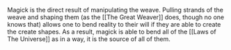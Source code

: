 Magick is the direct result of manipulating the weave. Pulling strands of the weave and shaping them (as the [[The Great Weaver]] does, though no one knows that) allows one to bend reality to their will if they are able to create the create shapes. As a result, magick is able to bend all of the [[Laws of The Universe]] as in a way, it is the source of all of them.